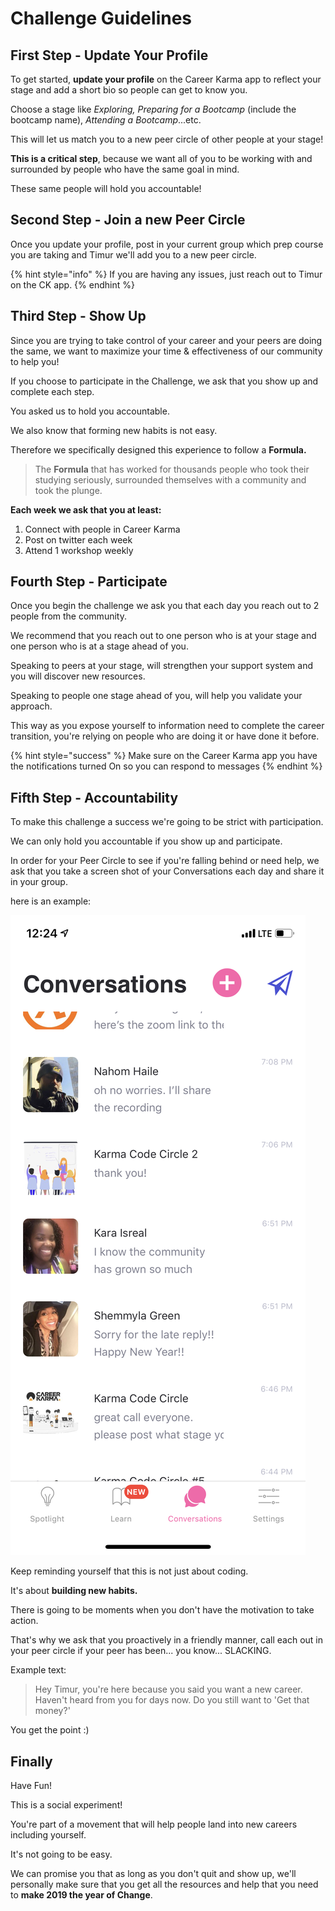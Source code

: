 # Challenge Guidelines

## First Step - Update Your Profile

To get started, **update your profile** on the Career Karma app to reflect your stage and add a short bio so people can get to know you. 

Choose a stage like _Exploring, Preparing for a Bootcamp_ \(include the bootcamp name\), _Attending a Bootcamp_...etc. 

This will let us match you to a new peer circle of other people at your stage!

**This is a critical step**, because we want all of you to be working with and surrounded by people who have the same goal in mind. 

These same people will hold you accountable!

## Second Step - Join a new Peer Circle

Once you update your profile, post in your current group which prep course you are taking and Timur we'll add you to a new peer circle. 

{% hint style="info" %}
If you are having any issues, just reach out to Timur on the CK app. 
{% endhint %}

## Third Step - Show Up

Since you are trying to take control of your career and your peers are doing the same, we want to maximize your time & effectiveness of our community to help you!

If you choose to participate in the Challenge, we ask that you show up and complete each step. 

You asked us to hold you accountable. 

We also know that forming new habits is not easy. 

Therefore we specifically designed this experience to follow a **Formula.** 

> The **Formula** that has worked for thousands people who took their studying seriously, surrounded themselves with a community and took the plunge.

**Each week we ask that you at least:**

1. Connect with people in Career Karma
2. Post on twitter each week
3. Attend 1 workshop weekly 

## Fourth Step - Participate

Once you begin the challenge we ask you that each day you reach out to 2 people from the community. 

We recommend that you reach out to one person who is at your stage and one person who is at a stage ahead of you. 

Speaking to peers at your stage, will strengthen your support system and you will discover new resources.

Speaking to people one stage ahead of you, will help you validate your approach. 

This way as you expose yourself to information need to complete the career transition, you're relying on people who are doing it or have done it before.

{% hint style="success" %}
Make sure on the Career Karma app you have the notifications turned On so you can respond to messages 
{% endhint %}

## Fifth Step - Accountability

To make this challenge a success we're going to be strict with participation. 

We can only hold you accountable if you show up and participate. 

In order for your Peer Circle to see if you're falling behind or need help, we ask that you take a screen shot of your Conversations each day and share it in your group. 

here is an example: 

![Sample Conversations Screenshot](../.gitbook/assets/img_1995.PNG)

Keep reminding yourself that this is not just about coding. 

It's about **building new habits.** 

There is going to be moments when you don't have the motivation to take action. 

That's why we ask that you proactively in a friendly manner, call each out in your peer circle if your peer has been... you know... SLACKING. 

Example text:

> Hey Timur, you're here because you said you want a new career. Haven't heard from you for days now. Do you still want to 'Get that money?'

You get the point :\) 

## Finally

Have Fun!

This is a social experiment!

You're part of a movement that will help people land into new careers including yourself. 

It's not going to be easy. 

We can promise you that as long as you don't quit and show up, we'll personally make sure that you get all the resources and help that you need to **make 2019 the year of Change**. 

